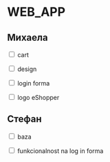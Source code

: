 # WEB_APP

## Михаела

<input type="checkbox"> cart

<input type="checkbox"> design

<input type="checkbox"> login forma

<input type="checkbox"> logo eShopper

## Стефан

<input type="checkbox"> baza

<input type="checkbox"> funkcionalnost na log in forma
